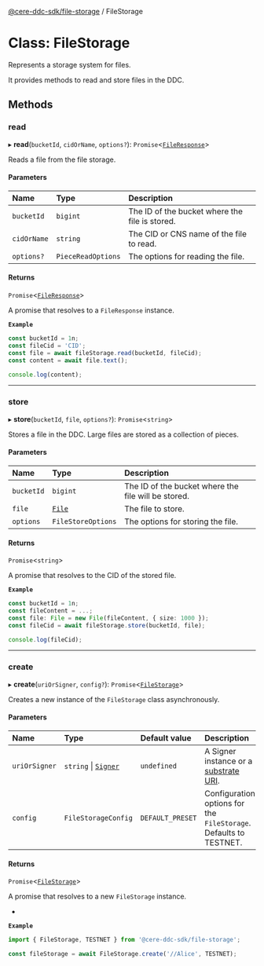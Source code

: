 [@cere-ddc-sdk/file-storage](../README.md) / FileStorage

# Class: FileStorage

Represents a storage system for files.

It provides methods to read and store files in the DDC.

## Methods

### read

▸ **read**(`bucketId`, `cidOrName`, `options?`): `Promise`\<[`FileResponse`](FileResponse.md)\>

Reads a file from the file storage.

#### Parameters

| Name | Type | Description |
| :------ | :------ | :------ |
| `bucketId` | `bigint` | The ID of the bucket where the file is stored. |
| `cidOrName` | `string` | The CID or CNS name of the file to read. |
| `options?` | `PieceReadOptions` | The options for reading the file. |

#### Returns

`Promise`\<[`FileResponse`](FileResponse.md)\>

A promise that resolves to a `FileResponse` instance.

**`Example`**

```typescript
const bucketId = 1n;
const fileCid = 'CID';
const file = await fileStorage.read(bucketId, fileCid);
const content = await file.text();

console.log(content);
```

___

### store

▸ **store**(`bucketId`, `file`, `options?`): `Promise`\<`string`\>

Stores a file in the DDC. Large files are stored as a collection of pieces.

#### Parameters

| Name | Type | Description |
| :------ | :------ | :------ |
| `bucketId` | `bigint` | The ID of the bucket where the file will be stored. |
| `file` | [`File`](File.md) | The file to store. |
| `options` | `FileStoreOptions` | The options for storing the file. |

#### Returns

`Promise`\<`string`\>

A promise that resolves to the CID of the stored file.

**`Example`**

```typescript
const bucketId = 1n;
const fileContent = ...;
const file: File = new File(fileContent, { size: 1000 });
const fileCid = await fileStorage.store(bucketId, file);

console.log(fileCid);
```

___

### create

▸ **create**(`uriOrSigner`, `config?`): `Promise`\<[`FileStorage`](FileStorage.md)\>

Creates a new instance of the `FileStorage` class asynchronously.

#### Parameters

| Name | Type | Default value | Description |
| :------ | :------ | :------ | :------ |
| `uriOrSigner` | `string` \| [`Signer`](Signer.md) | `undefined` | A Signer instance or a [substrate URI](https://polkadot.js.org/docs/keyring/start/suri). |
| `config` | `FileStorageConfig` | `DEFAULT_PRESET` | Configuration options for the `FileStorage`. Defaults to TESTNET. |

#### Returns

`Promise`\<[`FileStorage`](FileStorage.md)\>

A promise that resolves to a new `FileStorage` instance.

*

**`Example`**

```typescript
import { FileStorage, TESTNET } from '@cere-ddc-sdk/file-storage';

const fileStorage = await FileStorage.create('//Alice', TESTNET);
```
